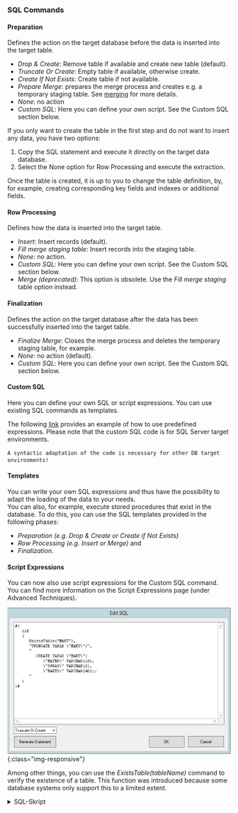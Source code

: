 ### SQL Commands

#### Preparation

Defines the action on the target database before the data is inserted into the target table.
- *Drop & Create*: Remove table if available and create new table (default).
- *Truncate Or Create*: Empty table if available, otherwise create.
- *Create If Not Exists*: Create table if not available.
- *Prepare Merge*: prepares the merge process and creates e.g. a temporary staging table. See [merging](./merging-data) for more details. 
- *None*: no action
- *Custom SQL*: Here you can define your own script. See the Custom SQL section below. 

If you only want to create the table in the first step and do not want to insert any data, you have two options:
1. Copy the SQL statement and execute it directly on the target data database.
2. Select the None option for Row Processing and execute the extraction.

Once the table is created, it is up to you to change the table definition, 
by, for example, creating corresponding key fields and indexes or additional fields.

#### Row Processing

Defines how the data is inserted into the target table.
- *Insert*: Insert records (default).
- *Fill merge staging table*: Insert records into the staging table.
- *None*: no action.
- *Custom SQL*: Here you can define your own script. See the Custom SQL section below.
- *Merge (deprecated)*: This option is obsolete. Use the *Fill merge staging* table option instead. 

#### Finalization

Defines the action on the target database after the data has been successfully inserted into the target table.
- *Finalize Merge*: Closes the merge process and deletes the temporary staging table, for example. 
- *None*: no action (default).
- *Custom SQL*: Here you can define your own script. See the Custom SQL section below.

#### Custom SQL

Here you can define your own SQL or script expressions. You can use existing SQL commands as templates. 

The following [link](../microsoft-sql-server/sql-server-custom-sql) provides an example of how to use predefined expressions. Please note that the custom SQL code is for SQL Server target environments. 
```
A syntactic adaptation of the code is necessary for other DB target environments!
```

#### Templates

You can write your own SQL expressions and thus have the possibility to adapt the loading of the data to your needs. <br>
You can also, for example, execute stored procedures that exist in the database.
To do this, you can use the SQL templates provided in the following phases:
- *Preparation (e.g. Drop & Create or Create if Not Exists)* 
- *Row Processing (e.g. Insert or Merge)* and 
- *Finalization*.

#### Script Expressions

You can now also use script expressions for the Custom SQL command. You can find more information on the Script Expressions page (under Advanced Techniques).

![Formula-ExistsTable](/img/content/Formula-ExistsTable.png){:class="img-responsive"}

Among other things, you can use the *ExistsTable(tableName)* command to verify the existence of a table. This function was introduced because some database systems only support this to a limited extent.

<details>
<summary>SQL-Skript</summary>
{% highlight sql %}
#{
   iif
   (
      ExistsTable("MAKT"),
      "TRUNCATE TABLE \"MAKT\";",
      "
         CREATE TABLE \"MAKT\"(
            \"MATNR\" VARCHAR(18),
            \"SPRAS\" VARCHAR(2),
            \"MAKTX\" VARCHAR(40));
      "
   )
}#

{% endhighlight %}
</details>
